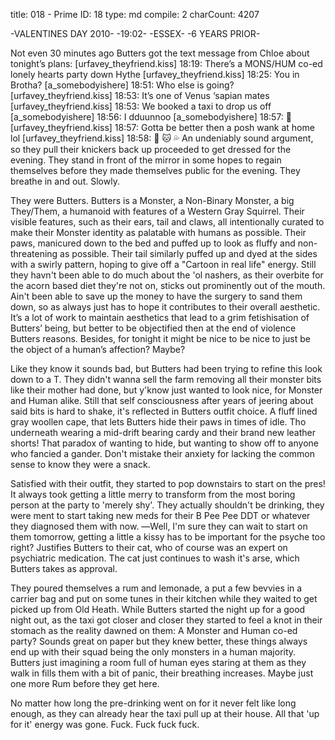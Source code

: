 title:          018 - Prime
ID:             18
type:           md
compile:        2
charCount:      4207


-VALENTINES DAY 2010-
-19:02-
-ESSEX-
-6 YEARS PRIOR-

Not even 30 minutes ago Butters got the text message from Chloe about tonight’s plans:
[urfavey_theyfriend.kiss] 18:19: There’s a MONS/HUM co-ed lonely hearts party down Hythe
[urfavey_theyfriend.kiss] 18:25: You in Brotha?
[a_somebodyishere] 18:51: Who else is going?
[urfavey_theyfriend.kiss] 18:53: It’s one of Venus ‘sapian mates
[urfavey_theyfriend.kiss] 18:53: We booked a taxi to drop us off
[a_somebodyishere] 18:56: I dduunnoo
[a_somebodyishere] 18:57: 🤷
[urfavey_theyfriend.kiss] 18:57: Gotta be better then a posh wank at home lol
[urfavey_theyfriend.kiss] 18:58: 🍆 🐱 💦
An undeniably sound argument, so they pull their knickers back up proceeded to get dressed for the evening. They stand in front of the mirror in some hopes to regain themselves before they made themselves public for the evening. They breathe in and out. Slowly.

They were Butters. Butters is a Monster, a Non-Binary Monster, a big They/Them, a humanoid with features of a Western Gray Squirrel. Their visible features, such as their ears, tail and claws, all intentionally curated to make their Monster identity as palatable with humans as possible. Their paws, manicured down to the bed and puffed up to look as fluffy and non-threatening as possible. Their tail similarly puffed up and dyed at the sides with a swirly pattern, hoping to give off a "Cartoon in real life" energy. Still they havn't been able to do much about the 'ol nashers, as their overbite for the acorn based diet they're not on, sticks out prominently out of the mouth. Ain't been able to save up the money to have the surgery to sand them down, so as always just has to hope it contributes to their overall aesthetic. It’s a lot of work to maintain aesthetics that lead to a grim fetishisation of Butters’ being, but better to be objectified then at the end of violence Butters reasons. Besides, for tonight it might be nice to be nice to just be the object of a human’s affection? Maybe?

Like they know it sounds bad, but Butters had been trying to refine this look down to a T. They didn't wanna sell the farm removing all their monster bits like their mother had done, but y'know just wanted to look nice, for Monster and Human alike. Still that self consciousness after years of jeering about said bits is hard to shake, it's reflected in Butters outfit choice. A fluff lined gray woollen cape, that lets Butters hide their paws in times of idle. Tho underneath wearing a mid-drift bearing cardy and their brand new leather shorts! That paradox of wanting to hide, but wanting to show off to anyone who fancied a gander. Don't mistake their anxiety for lacking the common sense to know they were a snack.

Satisfied with their outfit, they started to pop downstairs to start on the pres! It always took getting a little merry to transform from the most boring person at the party to 'merely shy'. They actually shouldn't be drinking, they were ment to start taking new meds for their B Pee Pee DDT or whatever they diagnosed them with now.
―Well, I'm sure they can wait to start on them tomorrow, getting a little a kissy has to be important for the psyche too right? Justifies Butters to their cat, who of course was an expert on psychiatric medication.
The cat just continues to wash it's arse, which Butters takes as approval.

They poured themselves a rum and lemonade, a put a few bevvies in a carrier bag and put on some tunes in their kitchen while they waited to get picked up from Old Heath. While Butters started the night up for a good night out, as the taxi got closer and closer they started to feel a knot in their stomach as the reality dawned on them: A Monster and Human co-ed party? Sounds great on paper but they knew better, these things always end up with their squad being the only monsters in a human majority. Butters just imagining a room full of human eyes staring at them as they walk in fills them with a bit of panic, their breathing increases. Maybe just one more Rum before they get here.

No matter how long the pre-drinking went on for it never felt like long enough, as they can already hear the taxi pull up at their house. All that 'up for it' energy was gone. Fuck. Fuck fuck fuck.
